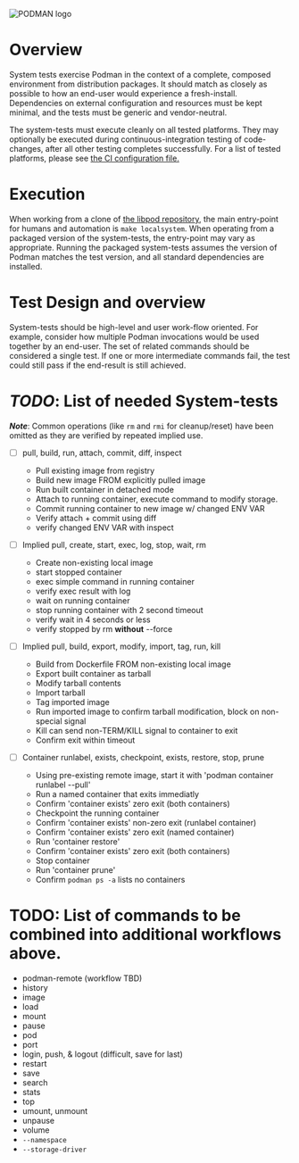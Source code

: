![PODMAN logo](../../logo/podman-logo-source.svg)

# Overview

System tests exercise Podman in the context of a complete, composed environment from
distribution packages.  It should match as closely as possible to how an end-user
would experience a fresh-install.  Dependencies on external configuration and resources
must be kept minimal, and the tests must be generic and vendor-neutral.

The system-tests must execute cleanly on all tested platforms.  They may optionally
be executed during continuous-integration testing of code-changes, after all other
testing completes successfully.  For a list of tested platforms, please see [the
CI configuration file.](../../.cirrus.yml)


# Execution

When working from a clone of [the libpod repository](https://github.com/containers/libpod),
the main entry-point for humans and automation is `make localsystem`.  When operating
from a packaged version of the system-tests, the entry-point may vary as appropriate.
Running the packaged system-tests assumes the version of Podman matches the test
version, and all standard dependencies are installed.


# Test Design and overview

System-tests should be high-level and user work-flow oriented.  For example, consider
how multiple Podman invocations would be used together by an end-user.  The set of
related commands should be considered a single test.  If one or more intermediate
commands fail, the test could still pass if the end-result is still achieved.


# *TODO*: List of needed System-tests

***Note***: Common operations (like `rm` and `rmi` for cleanup/reset)
have been omitted as they are verified by repeated implied use.

- [ ] pull, build, run, attach, commit, diff, inspect

  - Pull existing image from registry
  - Build new image FROM explicitly pulled image
  - Run built container in detached mode
  - Attach to running container, execute command to modify storage.
  - Commit running container to new image w/ changed ENV VAR
  - Verify attach + commit using diff
  - verify changed ENV VAR with inspect

- [ ] Implied pull, create, start, exec, log, stop, wait, rm

  - Create non-existing local image
  - start stopped container
  - exec simple command in running container
  - verify exec result with log
  - wait on running container
  - stop running container with 2 second timeout
  - verify wait in 4 seconds or less
  - verify stopped by rm **without** --force

- [ ] Implied pull, build, export, modify, import, tag, run, kill

  - Build from Dockerfile FROM non-existing local image
  - Export built container as tarball
  - Modify tarball contents
  - Import tarball
  - Tag imported image
  - Run imported image to confirm tarball modification, block on non-special signal
  - Kill can send non-TERM/KILL signal to container to exit
  - Confirm exit within timeout

- [ ] Container runlabel, exists, checkpoint, exists, restore, stop, prune

  - Using pre-existing remote image, start it with 'podman container runlabel --pull'
  - Run a named container that exits immediatly
  - Confirm 'container exists' zero exit (both containers)
  - Checkpoint the running container
  - Confirm 'container exists' non-zero exit (runlabel container)
  - Confirm 'container exists' zero exit (named container)
  - Run 'container restore'
  - Confirm 'container exists' zero exit (both containers)
  - Stop container
  - Run 'container prune'
  - Confirm `podman ps -a` lists no containers


# TODO: List of commands to be combined into additional workflows above.

- podman-remote (workflow TBD)
- history
- image
- load
- mount
- pause
- pod
- port
- login, push, & logout (difficult, save for last)
- restart
- save
- search
- stats
- top
- umount, unmount
- unpause
- volume
- `--namespace`
- `--storage-driver`
